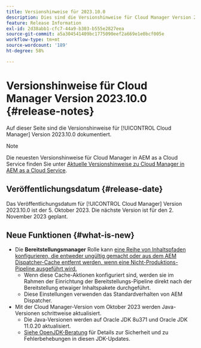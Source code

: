 ```yaml
---
title: Versionshinweise für 2023.10.0
description: Dies sind die Versionshinweise für Cloud Manager Version 2023.10.0.
feature: Release Information
exl-id: 2d38abb1-cfc7-44a9-b303-b555e2827eea
source-git-commit: a5a304541409bc1775090eef2a669e1e0bcf005e
workflow-type: tm+mt
source-wordcount: '189'
ht-degree: 58%

---
```



# Versionshinweise für Cloud Manager Version 2023.10.0 {#release-notes}

Auf dieser Seite sind die Versionshinweise für [!UICONTROL Cloud Manager] Version 2023.10.0 dokumentiert.

>[!NOTE]
>
>Die neuesten Versionshinweise für Cloud Manager in AEM as a Cloud Service finden Sie unter [Aktuelle Versionshinweise zu Cloud Manager in AEM as a Cloud Service](https://experienceleague.adobe.com/docs/experience-manager-cloud-service/content/implementing/using-cloud-manager/release-notes-cloud-manager/release-notes-cm-current.html?lang=de).

## Veröffentlichungsdatum {#release-date}

Das Veröffentlichungsdatum für [!UICONTROL Cloud Manager] Version 2023.10.0 ist der 5. Oktober 2023. Die nächste Version ist für den 2. November 2023 geplant.

## Neue Funktionen {#what-is-new}

* Die **Bereitstellungsmanager** Rolle kann [eine Reihe von Inhaltspfaden konfigurieren, die entweder ungültig gemacht oder aus dem AEM Dispatcher-Cache entfernt werden, wenn eine Nicht-Produktions-Pipeline ausgeführt wird.](/help/using/non-production-pipelines.md)
   * Wenn diese Cache-Aktionen konfiguriert sind, werden sie im Rahmen der Einrichtung der Bereitstellungs-Pipeline direkt nach der Bereitstellung etwaiger Inhaltspakete durchgeführt.
   * Diese Einstellungen verwenden das Standardverhalten von AEM Dispatcher.
* Mit der Cloud Manager-Version vom Oktober 2023 werden Java-Versionen schrittweise aktualisiert.
   * Die Java-Versionen werden auf Oracle JDK 8u371 und Oracle JDK 11.0.20 aktualisiert.
   * [Siehe OpenJDK-Beratung](https://openjdk.org/groups/vulnerability/advisories/) für Details zur Sicherheit und zu Fehlerbehebungen in diesen JDK-Updates.
